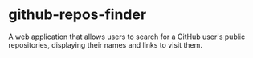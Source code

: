 # github-repos-finder
A web application that allows users to search for a GitHub user's public repositories, displaying their names and links to visit them.
